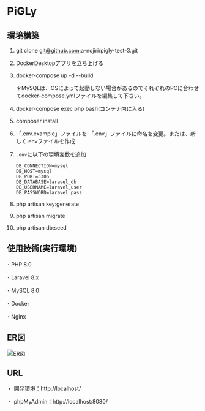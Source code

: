 # PiGLy

## 環境構築

1. git clone git@github.com:a-nojiri/pigly-test-3.git
2. DockerDesktopアプリを立ち上げる
3. docker-compose up -d --build
   
   ＊MySQLは、OSによって起動しない場合があるのでそれぞれのPCに合わせてdocker-compose.ymlファイルを編集して下さい。
4. docker-compose exec php bash(コンテナ内に入る)
5. composer install
6. 「.env.example」ファイルを 「.env」ファイルに命名を変更。または、新しく.envファイルを作成
7. `.env`に以下の環境変数を追加
    ```dotenv
   DB_CONNECTION=mysql
   DB_HOST=mysql
   DB_PORT=3306
   DB_DATABASE=laravel_db
   DB_USERNAME=laravel_user
   DB_PASSWORD=laravel_pass
    
8. php artisan key:generate
9. php artisan migrate
10. php artisan db:seed
   
## 使用技術(実行環境)

 ･ PHP 8.0  
 
 ･ Laravel 8.x  
 
 ･ MySQL 8.0  
 
 ･ Docker  
 
 ･ Nginx  

 ## ER図
  ![ER図](./docs/er.png)　
 

 ## URL
 
・ 開発環境：http://localhost/  

・ phpMyAdmin：http://localhost:8080/　




